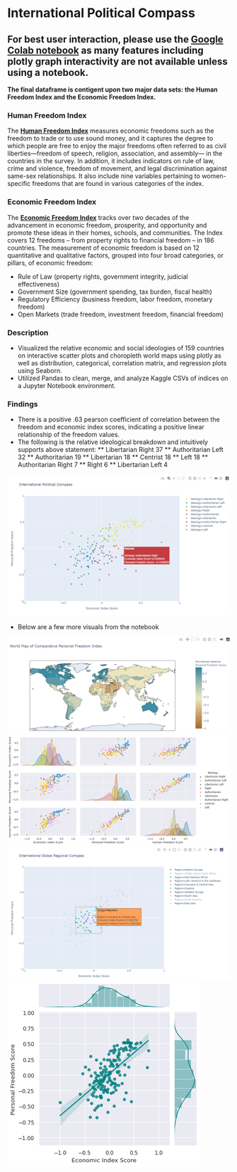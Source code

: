 # International Political Compass

## For best user interaction, please use the [**Google Colab notebook**](https://colab.research.google.com/drive/1XhuR6I9JEl7EBBPQm05sesLyyV_8NyMp?usp=sharing) as many features including plotly graph interactivity are not available unless using a notebook. 

**The final dataframe is contigent upon two major data sets: the Human Freedom Index and the Economic Freedom Index.**

### Human Freedom Index
The [**Human Freedom Index**](https://www.cato.org/human-freedom-index-new) measures economic freedoms such as the freedom to trade or to use sound money, and it captures the degree to which people are free to enjoy the major freedoms often referred to as civil liberties—freedom of speech, religion, association, and assembly— in the countries in the survey. In addition, it includes indicators on rule of law, crime and violence, freedom of movement, and legal discrimination against same-sex relationships. It also include nine variables pertaining to women-specific freedoms that are found in various categories of the index.

### Economic Freedom Index
The [**Economic Freedom Index**](https://www.heritage.org/index/?version=318) tracks over two decades of the advancement in economic freedom, prosperity, and opportunity and promote these ideas in their homes, schools, and communities. The Index covers 12 freedoms – from property rights to financial freedom – in 186 countries. The measurement of economic freedom is based on 12 quantitative and qualitative factors, grouped into four broad categories, or pillars, of economic freedom:
* Rule of Law (property rights, government integrity, judicial effectiveness)
* Government Size (government spending, tax burden, fiscal health)
* Regulatory Efficiency (business freedom, labor freedom, monetary freedom)
* Open Markets (trade freedom, investment freedom, financial freedom)


### Description
* Visualized the relative economic and social ideologies of 159 countries on interactive scatter plots and choropleth world maps using plotly as well as distribution, categorical, correlation matrix, and regression plots using Seaborn.
* Utilized Pandas to clean, merge, and analyze Kaggle CSVs of indices on a Jupyter Notebook environment.

### Findings
* There is a positive .63 pearson coefficient of correlation between the freedom and economic index scores, indicating a positive linear relationship of the freedom values.
* The following is the relative ideological breakdown and intuitively supports above statement: 
** Libertarian Right      37
** Authoritarian Left     32
** Authoritarian          19
** Libertarian            18
** Centrist               18
** Left                   18
** Authoritarian Right     7
** Right                   6
** Libertarian Left        4

![CompassImage](https://github.com/aidanandrucyk/GlobalPoliticalCompass/blob/master/img/International%20Political%20Compass.png)

* Below are a few more visuals from the notebook

![EconomicWorldMapImage](https://github.com/aidanandrucyk/GlobalPoliticalCompass/blob/master/img/personal_freedom_plotly_map.png)
![Pairplot](https://github.com/aidanandrucyk/GlobalPoliticalCompass/blob/master/img/pairgrid.png)
![Region](https://github.com/aidanandrucyk/GlobalPoliticalCompass/blob/master/img/region.png)
![RegressionJointPlot](https://github.com/aidanandrucyk/GlobalPoliticalCompass/blob/master/img/regressionjointplot.png)
